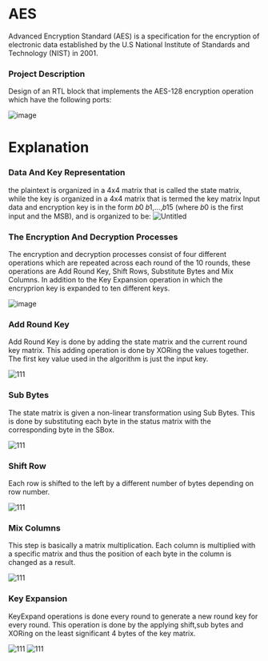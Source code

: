 # AES
Advanced Encryption Standard (AES) is a specification for the encryption of electronic data established by the U.S National Institute of Standards and Technology (NIST) in 2001.

### Project Description
Design of an RTL block that implements the AES-128 encryption operation which have the following ports:

![image](https://github.com/YoussefAyman11/AES/assets/104683453/486247cd-16a2-40f5-a158-6a3234624621)


# Explanation
### Data And Key Representation
the plaintext is organized in a 4x4 matrix that is called the state matrix, while the key is organized in a 4x4 matrix that is termed the key matrix
Input data and encryption key is in the form 𝑏0 𝑏1,…,𝑏15 (where 𝑏0  is the first input and the MSB), and is organized to be:
![Untitled](https://github.com/YoussefAyman11/AES/assets/104683453/1428b52c-0dc9-45a0-88b8-a5877ebdd86f)

### The Encryption And Decryption Processes
The encryption and decryption processes consist of four different operations which are repeated across each round of the 10 rounds, these operations are Add Round Key, Shift Rows, Substitute Bytes and Mix Columns. In addition to the Key Expansion operation in which the encryprion key is expanded to ten different keys.

![image](https://github.com/YoussefAyman11/AES/assets/104683453/bb591478-ca91-4605-a7ef-ceb9c69a7d26)

### Add Round Key
Add Round Key is done by adding the state matrix and the current round key matrix. This adding operation is done by XORing the values together. The first key value used in the algorithm is just the input key.

![111](https://github.com/YoussefAyman11/AES/assets/104683453/64cd6307-a968-45f8-91f4-e19ee7f5604f)

### Sub Bytes
The state matrix is given a non-linear transformation using Sub Bytes. This is done by substituting each byte in the status matrix with the corresponding byte in the SBox.

![111](https://github.com/YoussefAyman11/AES/assets/104683453/2137274b-60a0-4790-b497-71ac12030983)

### Shift Row
Each row is shifted to the left by a different number of bytes depending on row number.

![111](https://github.com/YoussefAyman11/AES/assets/104683453/d8893cae-7f14-4d20-9310-4b8181951509)

### Mix Columns
This step is basically a matrix multiplication. Each column is multiplied with a specific matrix and thus the position of each byte in the column is changed as a result.

![111](https://github.com/YoussefAyman11/AES/assets/104683453/49a3fdf7-6cab-46d7-ad63-6fa0e44b56fb)

### Key Expansion
KeyExpand operations is done every round to generate a new round key for every round. This operation is done by the applying shift,sub bytes and XORing on the least significant 4 bytes of the key matrix.

![111](https://github.com/YoussefAyman11/AES/assets/104683453/e0a4816c-7d55-4f4e-b840-8c74348adbc1)
![111](https://github.com/YoussefAyman11/AES/assets/104683453/940fd40c-b57b-41b7-95ed-c54ca0626ef1)












